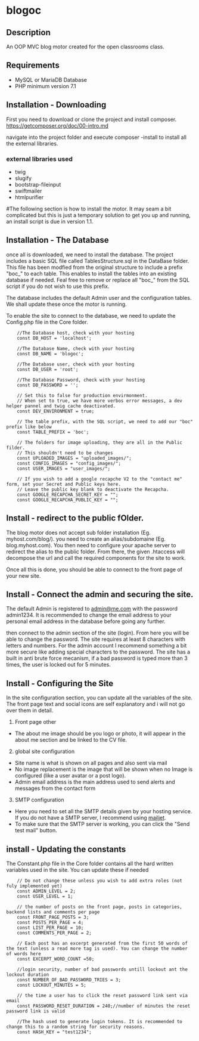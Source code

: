 # blogoc

## Description
An OOP MVC blog motor created for the open classrooms class.

## Requirements

* MySQL or MariaDB Database
* PHP minimum version 7.1

## Installation - Downloading
First you need to download or clone the project and install composer.
https://getcomposer.org/doc/00-intro.md

navigate into the project folder and execute composer -install to install all the external libraries.

### external libraries used
* twig
* slugify
* bootstrap-fileinput
* swiftmailer
* htmlpurifier

#The following section is how to install the motor.
It may seam a bit complicated but this is just a temporary solution to get you up and running, an install script is due in version 1.1.

## Installation - The Database
once all is downloaded, we need to install the database. The project includes a basic SQL file called TablesStructure.sql in the DataBase folder.
This file has been modfied from the original structure to include a prefix "boc_" to each table. This enables to install the tables into an existing database if needed.
Feal free to remove or replace all "boc_" from the SQL script if you do not wish to use this prefix.

The database includes the default Admin user and the configuration tables. We shall update these once the motor is running.

To enable the site to connect to the database, we need to update the Config.php file in the Core folder.
```
    //The Database host, check with your hosting
    const DB_HOST = 'localhost';
    
    //The Database Name, check with your hosting
    const DB_NAME = 'blogoc';
    
    //The Database user, check with your hosting
    const DB_USER = 'root';
    
    //The Database Password, check with your hosting
    const DB_PASSWORD = '';

    // Set this to false for production envirmonment.
    // When set to true, we have more verbos error messages, a dev helper pannel and twig cache deactivated.
    const DEV_ENVIRONMENT = true;

    // The table prefix, with the SQL script, we need to add our "boc" prefix like below
    const TABLE_PREFIX = 'boc';

    // The folders for image uploading, they are all in the Public filder.
    // This shouldn't need to be changes
    const UPLOADED_IMAGES = "uploaded_images/";
    const CONFIG_IMAGES = "config_images/";
    const USER_IMAGES = "user_images/";

    // If you wish to add a google recapche V2 to the "contact me" form, set your Secret and Public keys here.
    // Leave the public key blank to deactivate the Recapcha.
    const GOOGLE_RECAPCHA_SECRET_KEY = "";
    const GOOGLE_RECAPCHA_PUBLIC_KEY = "";
```



## Install - redirect to the public fOlder.
The blog motor does not accept sub folder installation (Eg. myhost.com/blog/). you need to create an alias/subdomaine (Eg. blog.myhost.com).
You then need to configure your apache server to redirect the alias to the public folder. From there, the given .htaccess will decompose the url and call the required components for the site to work.

Once all this is done, you should be able to connect to the front page of your new site.

## Install - Connect the admin and securing the site.
The default Admin is registered to admin@me.com with the password admin1234.
It is recommended to change the email address to your personal email address in the database before going any further.

then connect to the admin section of the site (login). From here you will be able to change the password.
The site requires at least 8 characters with letters and numbers. For the admin account I recommend something a bit more secure like adding special characters to the password.
The site has a built in anti brute force mecanism, if a bad password is typed more than 3 times, the user is locked out for 5 minutes.

## Install - Configuring the Site
In the site configuration section, you can update all the variables of the site.
The front page text and social icons are self explanatory and i will not go over them in detail.

1. Front page other

* The about me image should be you logo or photo, it will appear in the about me section and be linked to the CV file.

2. global site configuration

* Site name is what is shown on all pages and also sent via mail
* No image replacement is the image that will be shown when no Image is configured (like a user avatar or a post logo).
* Admin email address is the main address used to send alerts and messages from the contact form

3. SMTP configuration

* Here you need to set all the SMTP details given by your hosting service. If you do not have a SMTP server, I recommend using [mailjet](https://www.mailjet.com/).
* To make sure that the  SMTP server is working, you can click the "Send test mail" button.

## install - Updating the constants

The Constant.php file in the Core folder contains all the hard written variables used in the site. You can update these if needed

```
    // Do not change these unless you wish to add extra roles (not fuly implemented yet)
    const ADMIN_LEVEL = 2;
    const USER_LEVEL = 1;

    // the number of posts on the front page, posts in categories, backend lists and comments per page
    const FRONT_PAGE_POSTS = 3;
    const POSTS_PER_PAGE = 4;
    const LIST_PER_PAGE = 10;
    const COMMENTS_PER_PAGE = 2;

    // Each post has an excerpt generated from the first 50 words of the text (unless a read more tag is used). You can change the number of words here
    const EXCERPT_WORD_COUNT =50;

    //login security, number of bad passwords untill lockout ant the lockout duration
    const NUMBER_OF_BAD_PASSWORD_TRIES = 3;
    const LOCKOUT_MINUTES = 5;

    // the time a user has to click the reset password link sent via email
    const PASSWORD_RESET_DURATION = 240;//number of minutes the reset password link is valid

    //The hash used to generate login tokens. It is recommended to change this to a random string for security reasons.
    const HASH_KEY = "test1234";
```

